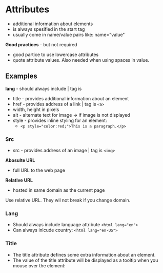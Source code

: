 
# Attributes 
* additional information about elements
* is always spesified in the start tag
* usually come in name/value pairs like: name="value"

**Good practices** - but not required
* good partice to use lowercase attributes
* quote attribute values. Also needed when using spaces in value. 

## Examples
**lang** - should always include | tag is <html>
* title - provides additional information about an element
* href - provides address of a link | tag is `<a>`
* width, height in pixels
* alt - alternate text for image -> if image is not displayed
* style - provides inline styling for an element: 
  * `<p style="color:red;">This is a paragraph.</p>`
### Src
* src - provides address of an image | tag is `<img>`

**Abosulte URL**
* full URL to the web page

**Relative URL**
* hosted in same domain as the current page

Use relative URL. They wil not break if you change domain. 

### Lang
* Should always include language attribute
`<html lang="en">`
* Can always inlcude country: 
`<html lang="en-US">`


### Title 
* The title attribute defines some extra information about an element.
* The value of the title attribute will be displayed as a tooltip when you mouse over the element:
